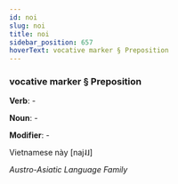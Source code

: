 ```yaml
---
id: noi
slug: noi
title: noi
sidebar_position: 657
hoverText: vocative marker § Preposition
---
```


### vocative marker § Preposition

**Verb**: -

**Noun**: -

**Modifier**: -

Vietnamese này [naj˨˩]

*Austro-Asiatic Language Family*